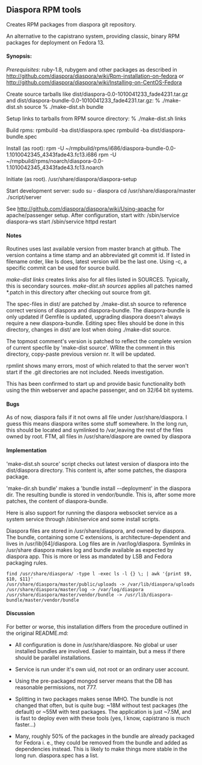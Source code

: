 ## Diaspora RPM tools

Creates RPM packages from diaspora git repository.  

An alternative to the capistrano system, providing classic, binary RPM 
packages for deployment on Fedora 13.


#### Synopsis:

*Prerequisites*: ruby-1.8, rubygem and other packages as described in
http://github.com/diaspora/diaspora/wiki/Rpm-installation-on-fedora
or http://github.com/diaspora/diaspora/wiki/Installing-on-CentOS-Fedora

Create source tarballs like  dist/diaspora-0.0-1010041233_fade4231.tar.gz  
and dist/diaspora-bundle-0.0-1010041233_fade4231.tar.gz:
    % ./make-dist.sh source
    % ./make-dist.sh bundle

Setup links to tarballs from RPM source directory:
    % ./make-dist.sh links

Build rpms:
    rpmbuild -ba dist/diaspora.spec
    rpmbuild -ba dist/diaspora-bundle.spec

Install (as root):
    rpm -U ~/rmpbuild/rpms/i686/diaspora-bundle-0.0-1.1010042345_4343fade43.fc13.i686
    rpm -U ~/rmpbuild/rpms/noarch/diaspora-0.0-1.1010042345_4343fade43.fc13.noarch

Initiate (as root). 
    /usr/share/diaspora/diaspora-setup

Start development server:
    sudo
    su - diaspora
    cd /usr/share/diaspora/master
    ./script/server

See http://github.com/diaspora/diaspora/wiki/Using-apache for  
apache/passenger setup. After configuration, start with:
    /sbin/service diaspora-ws start
    /sbin/service httpd restart


#### Notes

Routines uses last available version from master branch at github. The
version contains a time stamp and an abbreviated git commit id. If listed
in filename order, like ls does, latest version will be the last one.
Using -c, a specific commit can be used for source build.

*make-dist links* creates links  also for all files listed in SOURCES.
Typically, this is  secondary sources. *make-dist.sh sources*
applies all patches named *.patch in this directory after checking out
source from git.

The spec-files in dist/ are patched by ./make-dist.sh source to reference
correct versions of diaspora and diaspora-bundle. The diaspora-bundle
is only updated if Gemfile is updated, upgrading diaspora doesn't 
always require a new diaspora-bundle. Editing spec files should be done
in this directory, changes in dist/ are lost when doing ./make-dist source.

The topmost comment's version is patched to reflect the complete version
of current specfile by 'make-dist source'. WRite the comment in this 
directory, copy-paste previous version nr. It will be updated.

rpmlint shows many errors, most of which related to that the server
won't start if the .git directories are not included. Needs investigation.

This has been confirmed to start up and provide basic functionality both using 
the thin webserver and apache passenger, and on 32/64 bit systems.

#### Bugs

As of now, diaspora fails if it not owns all file under /usr/share/diaspora.
I guess this means diaspora writes some stuff somewhere. In the long run,
this should be located and symlinked to /var,leaving the rest of the files
owned by root. FTM, all files in /usr/share/diaspore are owned by
diaspora


#### Implementation

'make-dist.sh source'  script checks out latest version of diaspora into the
 dist/diaspora directory. This content is, after some patches, the diaspora package.

'make-dir.sh bundle' makes a 'bundle install --deployment' in the diaspora dir.
The resulting bundle is stored in vendor/bundle. This is, after some more 
patches, the content of diaspora-bundle.

Here is also support for running the diaspora websocket service as a system 
service through /sbin/service and some install scripts.
    
Diaspora files are stored in /usr/share/diaspora, and owned by diaspora. The
bundle, containing some C extensions, is architecture-dependent and lives
in /usr/lib[64]/diaspora. Log files are in /var/log/diaspora. Symlinks in
/usr/share diaspora makes log and bundle available as expected by diaspora app.
This is more or less as mandated by LSB and Fedora packaging rules.
 
    find /usr/share/diaspora/ -type l -exec ls -l {} \; | awk '{print $9, $10, $11}'
    /usr/share/diaspora/master/public/uploads -> /var/lib/diaspora/uploads
    /usr/share/diaspora/master/log -> /var/log/diaspora
    /usr/share/diaspora/master/vendor/bundle -> /usr/lib/diaspora-bundle/master/vendor/bundle


#### Discussion

For better or worse, this installation differs from the procedure outlined in the
original README.md:

- All configuration is done in /usr/share/diaspore. No global ur user installed bundles
  are involved. Easier to maintain, but a mess if there should be parallel
  installations.

- Service is run under it's own uid, not root or an ordinary user account.

- Using the pre-packaged mongod server means that the DB has reasonable permissions,
  not 777.

- Splitting in two packages makes sense IMHO. The bundle is not changed that often,
  but is quite bug: ~18M without test packages (the default) or ~55M with test
  packages. The application is just ~7.5M, and is fast to deploy even with these
  tools (yes, I know, capistrano is much faster...)

- Many, roughly 50% of the packages in the bundle are already packaged for Fedora
  i. e., they could be removed from the bundle and added as dependencies instead.
  This is likely to make things more stable in the long run. 
  diaspora.spec has a list.

